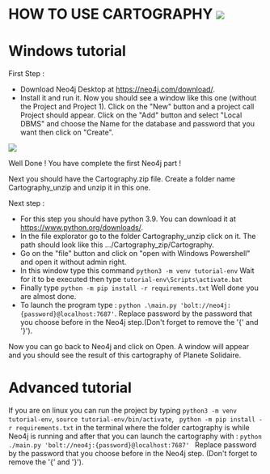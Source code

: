 #             HOW TO USE CARTOGRAPHY ![](https://i.imgur.com/wCCrBms.png)




# Windows tutorial


First Step : 
- Download Neo4j Desktop at https://neo4j.com/download/.
- Install it and run it.
Now you should see a window like this one (without the Project and Project 1).
Click on the "New" button and a project call Project should appear.
Click on the "Add" button and select "Local DBMS" and choose the Name for the database and password that you want then click on "Create".

![](https://i.imgur.com/2ybJKZo.png)

Well Done ! You have complete the first Neo4j part !


Next you should have the Cartography.zip file.
Create a folder name Cartography_unzip and unzip it in this one.

Next step :  
- For this step you should have python 3.9. You can download it at https://www.python.org/downloads/.
- In the file explorator go to the folder Cartography_unzip click on it. The path should look like this .../Cartography_zip/Cartography.
- Go on the "file" button and click on "open with Windows Powershell" and open it without admin right.
- In this window type this command ``python3 -m venv tutorial-env``
Wait for it to be executed then type ``tutorial-env\Scripts\activate.bat``
- Finally type ``python -m pip install -r requirements.txt``
Well done you are almost done.
- To launch the program type :
 ``python .\main.py 'bolt://neo4j:{password}@localhost:7687'``. Replace password by the password that you choose before in the Neo4j step.(Don't forget to remove the '{' and '}').

Now you can go back to Neo4j and click on Open.
A window will appear and you should see the result of this cartography of Planete Solidaire.

# Advanced tutorial

If you are on linux you can run the project by typing ```python3 -m venv tutorial-env```, `source tutorial-env/bin/activate`, ` python -m pip install -r requirements.txt` in the terminal where the folder cartography is while Neo4j is running and after that you can launch the cartography with :
`python ./main.py 'bolt://neo4j:{password}@localhost:7687' `
Replace password by the password that you choose before in the Neo4j step. (Don't forget to remove the '{' and '}').
